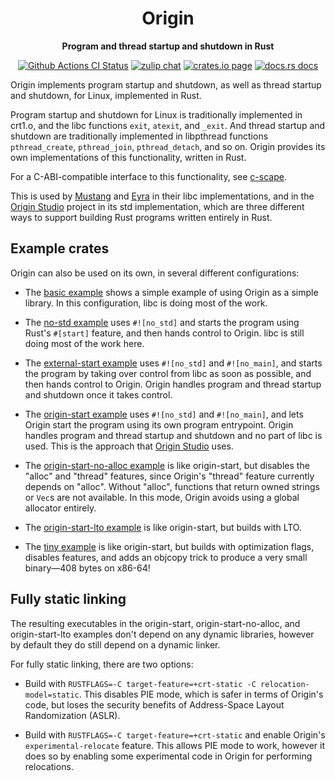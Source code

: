 <div align="center">
  <h1>Origin</h1>

  <p>
    <strong>Program and thread startup and shutdown in Rust</strong>
  </p>

  <p>
    <a href="https://github.com/sunfishcode/origin/actions?query=workflow%3ACI"><img src="https://github.com/sunfishcode/origin/workflows/CI/badge.svg" alt="Github Actions CI Status" /></a>
    <a href="https://bytecodealliance.zulipchat.com/#narrow/stream/206238-general"><img src="https://img.shields.io/badge/zulip-join_chat-brightgreen.svg" alt="zulip chat" /></a>
    <a href="https://crates.io/crates/origin"><img src="https://img.shields.io/crates/v/origin.svg" alt="crates.io page" /></a>
    <a href="https://docs.rs/origin"><img src="https://docs.rs/origin/badge.svg" alt="docs.rs docs" /></a>
  </p>
</div>

Origin implements program startup and shutdown, as well as thread startup and
shutdown, for Linux, implemented in Rust.

Program startup and shutdown for Linux is traditionally implemented in crt1.o,
and the libc functions `exit`, `atexit`, and `_exit`. And thread startup and
shutdown are traditionally implemented in libpthread functions
`pthread_create`, `pthread_join`, `pthread_detach`, and so on. Origin provides
its own implementations of this functionality, written in Rust.

For a C-ABI-compatible interface to this functionality, see [c-scape].

This is used by [Mustang] and [Eyra] in their libc implementations, and in the
[Origin Studio] project in its std implementation, which are three different
ways to support building Rust programs written entirely in Rust.

## Example crates

Origin can also be used on its own, in several different configurations:

 - The [basic example] shows a simple example of using Origin as a simple
   library. In this configuration, libc is doing most of the work.

 - The [no-std example] uses `#![no_std]` and starts the program using Rust's
   `#[start]` feature, and then hands control to Origin. libc is still
   doing most of the work here.

 - The [external-start example] uses `#![no_std]` and `#![no_main]`, and starts
   the program by taking over control from libc as soon as possible, and then
   hands control to Origin. Origin handles program and thread startup and
   shutdown once it takes control.

 - The [origin-start example] uses `#![no_std]` and `#![no_main]`, and lets
   Origin start the program using its own program entrypoint. Origin handles
   program and thread startup and shutdown and no part of libc is used. This is
   the approach that [Origin Studio] uses.

 - The [origin-start-no-alloc example] is like origin-start, but disables the
   "alloc" and "thread" features, since Origin's "thread" feature currently
   depends on "alloc". Without "alloc", functions that return owned strings or
   `Vec`s are not available. In this mode, Origin avoids using a global
   allocator entirely.

 - The [origin-start-lto example] is like origin-start, but builds with LTO.

 - The [tiny example] is like origin-start, but builds with optimization flags,
   disables features, and adds an objcopy trick to produce a very small
   binary—408 bytes on x86-64!

## Fully static linking

The resulting executables in the origin-start, origin-start-no-alloc, and
origin-start-lto examples don't depend on any dynamic libraries, however by
default they do still depend on a dynamic linker.

For fully static linking, there are two options:

 - Build with
   `RUSTFLAGS=-C target-feature=+crt-static -C relocation-model=static`. This
   disables PIE mode, which is safer in terms of Origin's code, but loses the
   security benefits of Address-Space Layout Randomization (ASLR).

 - Build with `RUSTFLAGS=-C target-feature=+crt-static` and enable Origin's
   `experimental-relocate` feature. This allows PIE mode to work, however it
   does so by enabling some experimental code in Origin for performing
   relocations.

[basic example]: https://github.com/sunfishcode/origin/blob/main/example-crates/basic/README.md
[no-std example]: https://github.com/sunfishcode/origin/blob/main/example-crates/no-std/README.md
[external-start example]: https://github.com/sunfishcode/origin/blob/main/example-crates/external-start/README.md
[origin-start example]: https://github.com/sunfishcode/origin/blob/main/example-crates/origin-start/README.md
[origin-start-no-alloc example]: https://github.com/sunfishcode/origin/blob/main/example-crates/origin-start-no-alloc/README.md
[origin-start-lto example]: https://github.com/sunfishcode/origin/blob/main/example-crates/origin-start-lto/README.md
[tiny example]: https://github.com/sunfishcode/origin/blob/main/example-crates/tiny/README.md
[Mustang]: https://github.com/sunfishcode/mustang#readme
[Eyra]: https://github.com/sunfishcode/eyra#readme
[Origin Studio]: https://github.com/sunfishcode/origin-studio#readme
[c-scape]: https://github.com/sunfishcode/c-ward/tree/main/c-scape#readme
